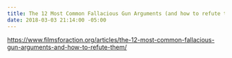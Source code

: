 ```yaml
---
title: The 12 Most Common Fallacious Gun Arguments (and how to refute them)
date: 2018-03-03 21:14:00 -05:00
---
```


https://www.filmsforaction.org/articles/the-12-most-common-fallacious-gun-arguments-and-how-to-refute-them/
